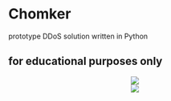 # Chomker
prototype DDoS solution written in Python
## for educational purposes only
<div id="header" align="center">
  <img src="https://img.shields.io/badge/i%20shat-myself-brightgreen"/>
</div>
</div>
<div align="center">
  <img src="https://wykopuj.pl/wp-content/uploads/2014/11/118239-90102cdb01499bf2e99cf30cc8ab8c02.jpg"/>
</div>